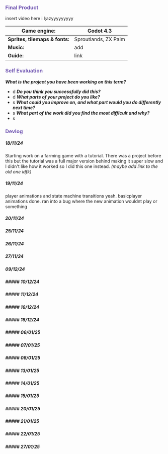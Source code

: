 ### <font color="#7359b3">Final Product</font>
insert video here i l;azyyyyyyyyy

| **Game engine:**               | Godot 4.3            |
| ------------------------------ | -------------------- |
| **Sprites, tilemaps & fonts:** | Sproutlands, ZX Palm |
| **Music:**                     | add                  |
| **Guide:**                     | link                 |
### <font color="#7359b3">Self Evaluation</font>
***What is the project you have been working on this term?***
- d
***Do you think you successfully did this?***
- d
***What parts of your project do you like?***
- s
***What could you improve on, and what part would you do differently next time?***
- s
***What part of the work did you find the most difficult and why?***
- s

### <font color="#7359b3">Devlog</font>
##### 18/11/24
Starting work on a farming game with a tutorial. There was a project before this but the tutorial was a full major version behind making it super slow and I didn't like how it worked so I did this one instead. *(maybe add link to the old one idfk)*
##### 19/11/24
player animations and state machine transitions
yeah. basicplayer animations done. ran into a bug where the new animation wouldnt play or something
##### 20/11/24
##### 25/11/24
##### 26/11/24
##### 27/11/24
##### 09/12/24
##### ##### 10/12/24
##### ##### 11/12/24
##### ##### 16/12/24
##### ##### 18/12/24
##### ##### 06/01/25
##### ##### 07/01/25
##### ##### 08/01/25
##### ##### 13/01/25
##### ##### 14/01/25
##### ##### 15/01/25
##### ##### 20/01/25
##### ##### 21/01/25
##### ##### 22/01/25
##### ##### 27/01/25

